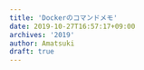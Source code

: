 ```yaml
---
title: 'Dockerのコマンドメモ'
date: 2019-10-27T16:57:17+09:00
archives: '2019'
author: Amatsuki
draft: true
---
```

